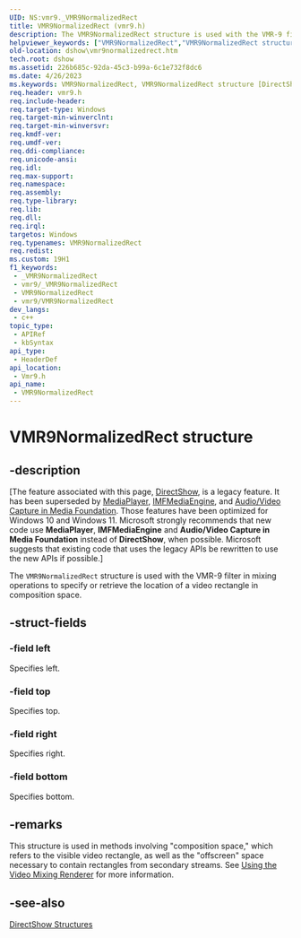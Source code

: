 ```yaml
---
UID: NS:vmr9._VMR9NormalizedRect
title: VMR9NormalizedRect (vmr9.h)
description: The VMR9NormalizedRect structure is used with the VMR-9 filter in mixing operations to specify or retrieve the location of a video rectangle in composition space.
helpviewer_keywords: ["VMR9NormalizedRect","VMR9NormalizedRect structure [DirectShow]","VMR9NormalizedRectStructure","dshow.vmr9normalizedrect","vmr9/VMR9NormalizedRect"]
old-location: dshow\vmr9normalizedrect.htm
tech.root: dshow
ms.assetid: 226b685c-92da-45c3-b99a-6c1e732f8dc6
ms.date: 4/26/2023
ms.keywords: VMR9NormalizedRect, VMR9NormalizedRect structure [DirectShow], VMR9NormalizedRectStructure, dshow.vmr9normalizedrect, vmr9/VMR9NormalizedRect
req.header: vmr9.h
req.include-header: 
req.target-type: Windows
req.target-min-winverclnt: 
req.target-min-winversvr: 
req.kmdf-ver: 
req.umdf-ver: 
req.ddi-compliance: 
req.unicode-ansi: 
req.idl: 
req.max-support: 
req.namespace: 
req.assembly: 
req.type-library: 
req.lib: 
req.dll: 
req.irql: 
targetos: Windows
req.typenames: VMR9NormalizedRect
req.redist: 
ms.custom: 19H1
f1_keywords:
 - _VMR9NormalizedRect
 - vmr9/_VMR9NormalizedRect
 - VMR9NormalizedRect
 - vmr9/VMR9NormalizedRect
dev_langs:
 - c++
topic_type:
 - APIRef
 - kbSyntax
api_type:
 - HeaderDef
api_location:
 - Vmr9.h
api_name:
 - VMR9NormalizedRect
---
```


# VMR9NormalizedRect structure


## -description

\[The feature associated with this page, [DirectShow](/windows/win32/directshow/directshow), is a legacy feature. It has been superseded by [MediaPlayer](/uwp/api/Windows.Media.Playback.MediaPlayer), [IMFMediaEngine](/windows/win32/api/mfmediaengine/nn-mfmediaengine-imfmediaengine), and [Audio/Video Capture in Media Foundation](windows/win32/medfound/audio-video-capture-in-media-foundation). Those features have been optimized for Windows 10 and Windows 11. Microsoft strongly recommends that new code use **MediaPlayer**, **IMFMediaEngine** and **Audio/Video Capture in Media Foundation** instead of **DirectShow**, when possible. Microsoft suggests that existing code that uses the legacy APIs be rewritten to use the new APIs if possible.\]

The <code>VMR9NormalizedRect</code> structure is used with the VMR-9 filter in mixing operations to specify or retrieve the location of a video rectangle in composition space.

## -struct-fields

### -field left

Specifies left.

### -field top

Specifies top.

### -field right

Specifies right.

### -field bottom

Specifies bottom.

## -remarks

This structure is used in methods involving "composition space," which refers to the visible video rectangle, as well as the "offscreen" space necessary to contain rectangles from secondary streams. See <a href="/windows/desktop/DirectShow/using-the-video-mixing-renderer">Using the Video Mixing Renderer</a> for more information.

## -see-also

<a href="/windows/desktop/DirectShow/directshow-structures">DirectShow Structures</a>